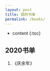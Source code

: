```yaml
---
layout: post
title: 我的书单
permalink: /books/
---
```


* content
{:toc}


2020书单
-----------------------------------------------------------------

1. 《庆余年》